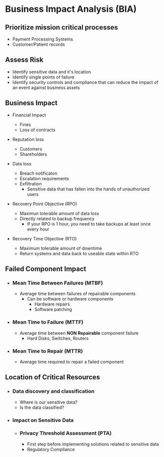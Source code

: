 # Business Impact Analysis (BIA)

## Prioritize mission critical processes
- Payment Processing Systems
- Customer/Patient records

## Assess Risk
- Identify sensitive data and it's location
- Identify single points of failure
- Identify security controls and compliance that can reduce the impact of an event against business assets

## Business Impact
- Financial Impact
    - Fines
    - Loss of contracts
- Reputation loss
    - Customers
    - Shareholders
- Data loss
    - Breach notificaton
    - Escalation requirements
    - Exfiltration 
        - Sensitive data that has fallen into the hands of unauthorized users

- Recovery Point Objective (RPO)
    - Maximun tolerable amount of data loss
    - Directly related to backup frequency
        - If your RPO is 1 hour, you need to take backups at least once every hour

- Recovery Time Objective (RTO)
    - Maximum tolerable amount of downtime
    - Return systems and data back to useable state within RTO

## Failed Component Impact
- ### Mean Time Between Failures (MTBF)
    - Average time between failures of repairable components
        - Can be software or hardware components
            - Hardware repairs
            - Software patching

- ### Mean Time to Failure (MTTF)
    - Average time between **NON Repairable** component failure
        - Hard Disks, Switches, Routers

- ### Mean Time to Repair (MTTR)
    - Average time required to repair a failed component

## Location of Critical Resources
- ### Data discovery and classification
    - Where is our sensitive data?
    - Is the data classified?

- ### Impact on Sensitive Data
    - ### Privacy Threshold Assessment (PTA)
        - First step before implementing solutions related to sensitive data
        - Regulatory Compliance
